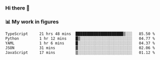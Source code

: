 ### Hi there 👋

### 📊 My work in figures

<!--START_SECTION:waka-->

```txt
TypeScript     21 hrs 48 mins  █████████████████████▒░░░   85.50 %
Python         1 hr 12 mins    █▒░░░░░░░░░░░░░░░░░░░░░░░   04.77 %
YAML           1 hr 6 mins     █░░░░░░░░░░░░░░░░░░░░░░░░   04.37 %
JSON           31 mins         ▓░░░░░░░░░░░░░░░░░░░░░░░░   02.06 %
JavaScript     17 mins         ▒░░░░░░░░░░░░░░░░░░░░░░░░   01.12 %
```

<!--END_SECTION:waka-->

